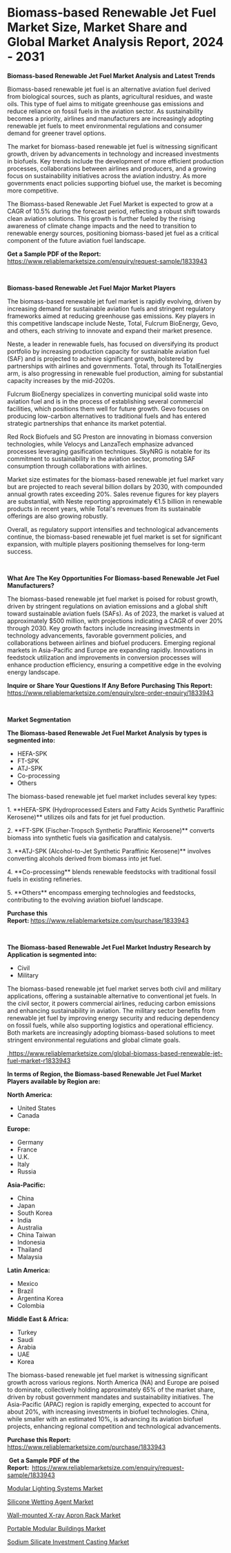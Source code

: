 <p><h1>Biomass-based Renewable Jet Fuel Market Size, Market Share and Global Market Analysis Report, 2024 - 2031</h1></p><p><strong>Biomass-based Renewable Jet Fuel Market Analysis and Latest Trends</strong></p>
<p><p>Biomass-based renewable jet fuel is an alternative aviation fuel derived from biological sources, such as plants, agricultural residues, and waste oils. This type of fuel aims to mitigate greenhouse gas emissions and reduce reliance on fossil fuels in the aviation sector. As sustainability becomes a priority, airlines and manufacturers are increasingly adopting renewable jet fuels to meet environmental regulations and consumer demand for greener travel options.</p><p>The market for biomass-based renewable jet fuel is witnessing significant growth, driven by advancements in technology and increased investments in biofuels. Key trends include the development of more efficient production processes, collaborations between airlines and producers, and a growing focus on sustainability initiatives across the aviation industry. As more governments enact policies supporting biofuel use, the market is becoming more competitive.</p><p>The Biomass-based Renewable Jet Fuel Market is expected to grow at a CAGR of 10.5% during the forecast period, reflecting a robust shift towards clean aviation solutions. This growth is further fueled by the rising awareness of climate change impacts and the need to transition to renewable energy sources, positioning biomass-based jet fuel as a critical component of the future aviation fuel landscape.</p></p>
<p><strong>Get a Sample PDF of the Report:&nbsp;</strong> <a href="https://www.reliablemarketsize.com/enquiry/request-sample/1833943?utm_campaign=1131&utm_medium=2&utm_source=Github&utm_content=ia&utm_term=17102024&utm_id=biomass-based-renewable-jet-fuel">https://www.reliablemarketsize.com/enquiry/request-sample/1833943</a></p>
<p>&nbsp;</p>
<p><strong>Biomass-based Renewable Jet Fuel Major Market Players</strong></p>
<p><p>The biomass-based renewable jet fuel market is rapidly evolving, driven by increasing demand for sustainable aviation fuels and stringent regulatory frameworks aimed at reducing greenhouse gas emissions. Key players in this competitive landscape include Neste, Total, Fulcrum BioEnergy, Gevo, and others, each striving to innovate and expand their market presence.</p><p>Neste, a leader in renewable fuels, has focused on diversifying its product portfolio by increasing production capacity for sustainable aviation fuel (SAF) and is projected to achieve significant growth, bolstered by partnerships with airlines and governments. Total, through its TotalEnergies arm, is also progressing in renewable fuel production, aiming for substantial capacity increases by the mid-2020s.</p><p>Fulcrum BioEnergy specializes in converting municipal solid waste into aviation fuel and is in the process of establishing several commercial facilities, which positions them well for future growth. Gevo focuses on producing low-carbon alternatives to traditional fuels and has entered strategic partnerships that enhance its market potential.</p><p>Red Rock Biofuels and SG Preston are innovating in biomass conversion technologies, while Velocys and LanzaTech emphasize advanced processes leveraging gasification techniques. SkyNRG is notable for its commitment to sustainability in the aviation sector, promoting SAF consumption through collaborations with airlines.</p><p>Market size estimates for the biomass-based renewable jet fuel market vary but are projected to reach several billion dollars by 2030, with compounded annual growth rates exceeding 20%. Sales revenue figures for key players are substantial, with Neste reporting approximately €1.5 billion in renewable products in recent years, while Total's revenues from its sustainable offerings are also growing robustly.</p><p>Overall, as regulatory support intensifies and technological advancements continue, the biomass-based renewable jet fuel market is set for significant expansion, with multiple players positioning themselves for long-term success.</p></p>
<p>&nbsp;</p>
<p><strong>What Are The Key Opportunities For Biomass-based Renewable Jet Fuel Manufacturers?</strong></p>
<p><p>The biomass-based renewable jet fuel market is poised for robust growth, driven by stringent regulations on aviation emissions and a global shift toward sustainable aviation fuels (SAFs). As of 2023, the market is valued at approximately $500 million, with projections indicating a CAGR of over 20% through 2030. Key growth factors include increasing investments in technology advancements, favorable government policies, and collaborations between airlines and biofuel producers. Emerging regional markets in Asia-Pacific and Europe are expanding rapidly. Innovations in feedstock utilization and improvements in conversion processes will enhance production efficiency, ensuring a competitive edge in the evolving energy landscape.</p></p>
<p><strong>Inquire or Share Your Questions If Any Before Purchasing This Report:</strong> <a href="https://www.reliablemarketsize.com/enquiry/pre-order-enquiry/1833943?utm_campaign=1131&utm_medium=2&utm_source=Github&utm_content=ia&utm_term=17102024&utm_id=biomass-based-renewable-jet-fuel">https://www.reliablemarketsize.com/enquiry/pre-order-enquiry/1833943</a></p>
<p>&nbsp;</p>
<p><strong>Market Segmentation</strong></p>
<p><strong>The Biomass-based Renewable Jet Fuel Market Analysis by types is segmented into:</strong></p>
<p><ul><li>HEFA-SPK</li><li>FT-SPK</li><li>ATJ-SPK</li><li>Co-processing</li><li>Others</li></ul></p>
<p><p>The biomass-based renewable jet fuel market includes several key types: </p><p>1. **HEFA-SPK (Hydroprocessed Esters and Fatty Acids Synthetic Paraffinic Kerosene)** utilizes oils and fats for jet fuel production. </p><p>2. **FT-SPK (Fischer-Tropsch Synthetic Paraffinic Kerosene)** converts biomass into synthetic fuels via gasification and catalysis. </p><p>3. **ATJ-SPK (Alcohol-to-Jet Synthetic Paraffinic Kerosene)** involves converting alcohols derived from biomass into jet fuel. </p><p>4. **Co-processing** blends renewable feedstocks with traditional fossil fuels in existing refineries. </p><p>5. **Others** encompass emerging technologies and feedstocks, contributing to the evolving aviation biofuel landscape.</p></p>
<p><strong>Purchase this Report:&nbsp;</strong><a href="https://www.reliablemarketsize.com/purchase/1833943?utm_campaign=1131&utm_medium=2&utm_source=Github&utm_content=ia&utm_term=17102024&utm_id=biomass-based-renewable-jet-fuel">https://www.reliablemarketsize.com/purchase/1833943</a></p>
<p>&nbsp;</p>
<p><strong>The Biomass-based Renewable Jet Fuel Market Industry Research by Application is segmented into:</strong></p>
<p><ul><li>Civil</li><li>Military</li></ul></p>
<p><p>The biomass-based renewable jet fuel market serves both civil and military applications, offering a sustainable alternative to conventional jet fuels. In the civil sector, it powers commercial airlines, reducing carbon emissions and enhancing sustainability in aviation. The military sector benefits from renewable jet fuel by improving energy security and reducing dependency on fossil fuels, while also supporting logistics and operational efficiency. Both markets are increasingly adopting biomass-based solutions to meet stringent environmental regulations and global climate goals.</p></p>
<p><a href="https://www.reliablemarketsize.com/global-biomass-based-renewable-jet-fuel-market-r1833943?utm_campaign=1131&utm_medium=2&utm_source=Github&utm_content=ia&utm_term=17102024&utm_id=biomass-based-renewable-jet-fuel">&nbsp;https://www.reliablemarketsize.com/global-biomass-based-renewable-jet-fuel-market-r1833943</a></p>
<p><strong>In terms of Region, the Biomass-based Renewable Jet Fuel Market Players available by Region are:</strong></p>
<p>
    <p> <strong> North America: </strong>
        <ul>
            <li>United States</li>
            <li>Canada</li>
        </ul>
        </p> 
    <p> <strong> Europe: </strong>
        <ul>
            <li>Germany</li>
            <li>France</li>
            <li>U.K.</li>
            <li>Italy</li>
            <li>Russia</li>
        </ul>
        </p> 
    <p> <strong> Asia-Pacific: </strong>
        <ul>
            <li>China</li>
            <li>Japan</li>
            <li>South Korea</li>
            <li>India</li>
            <li>Australia</li>
            <li>China Taiwan</li>
            <li>Indonesia</li>
            <li>Thailand</li>
            <li>Malaysia</li>
        </ul>
        </p> 
    <p> <strong> Latin America: </strong>
        <ul>
            <li>Mexico</li>
            <li>Brazil</li>
            <li>Argentina Korea</li>
            <li>Colombia</li>
        </ul>
        </p> 
    <p> <strong> Middle East & Africa: </strong>
        <ul>
            <li>Turkey</li>
            <li>Saudi</li>
            <li>Arabia</li>
            <li>UAE</li>
            <li>Korea</li>
        </ul>
    </p>
    </p>
<p><p>The biomass-based renewable jet fuel market is witnessing significant growth across various regions. North America (NA) and Europe are poised to dominate, collectively holding approximately 65% of the market share, driven by robust government mandates and sustainability initiatives. The Asia-Pacific (APAC) region is rapidly emerging, expected to account for about 20%, with increasing investments in biofuel technologies. China, while smaller with an estimated 10%, is advancing its aviation biofuel projects, enhancing regional competition and technological advancements.</p></p>
<p><strong>Purchase this Report: </strong><a href="https://www.reliablemarketsize.com/purchase/1833943?utm_campaign=1131&utm_medium=2&utm_source=Github&utm_content=ia&utm_term=17102024&utm_id=biomass-based-renewable-jet-fuel">https://www.reliablemarketsize.com/purchase/1833943</a></p>
<p>&nbsp;<strong>Get a Sample PDF of the Report:&nbsp;&nbsp;</strong><a href="https://www.reliablemarketsize.com/enquiry/request-sample/1833943?utm_campaign=1131&utm_medium=2&utm_source=Github&utm_content=ia&utm_term=17102024&utm_id=biomass-based-renewable-jet-fuel">https://www.reliablemarketsize.com/enquiry/request-sample/1833943</a></p>
<p><strong></strong></p>
<p><p><a href="https://issuu.com/reportprime-2/docs/modular-lighting-systems-market-siz_eaa0459278560f?utm_campaign=1131&utm_medium=2&utm_source=Github&utm_content=ia&utm_term=17102024&utm_id=biomass-based-renewable-jet-fuel">Modular Lighting Systems Market</a></p><p><a href="https://www.linkedin.com/pulse/navigating-silicone-wetting-agent-market-expert-analysis-wyl5e?utm_campaign=1131&utm_medium=2&utm_source=Github&utm_content=ia&utm_term=17102024&utm_id=biomass-based-renewable-jet-fuel">Silicone Wetting Agent Market</a></p><p><a href="https://github.com/doyeme32g/Market-Research-Report-List-1/blob/main/wall-mounted-x-ray-apron-rack-market.md?utm_campaign=1131&utm_medium=2&utm_source=Github&utm_content=ia&utm_term=17102024&utm_id=biomass-based-renewable-jet-fuel">Wall-mounted X-ray Apron Rack Market</a></p><p><a href="https://issuu.com/reportprime-2/docs/portable-modular-buildings-market-s_f1c0cf93afdcfc?utm_campaign=1131&utm_medium=2&utm_source=Github&utm_content=ia&utm_term=17102024&utm_id=biomass-based-renewable-jet-fuel">Portable Modular Buildings Market</a></p><p><a href="https://www.linkedin.com/pulse/strategic-market-insights-global-sodium-silicate-investment-gqoqc?utm_campaign=1131&utm_medium=2&utm_source=Github&utm_content=ia&utm_term=17102024&utm_id=biomass-based-renewable-jet-fuel">Sodium Silicate Investment Casting Market</a></p></p>